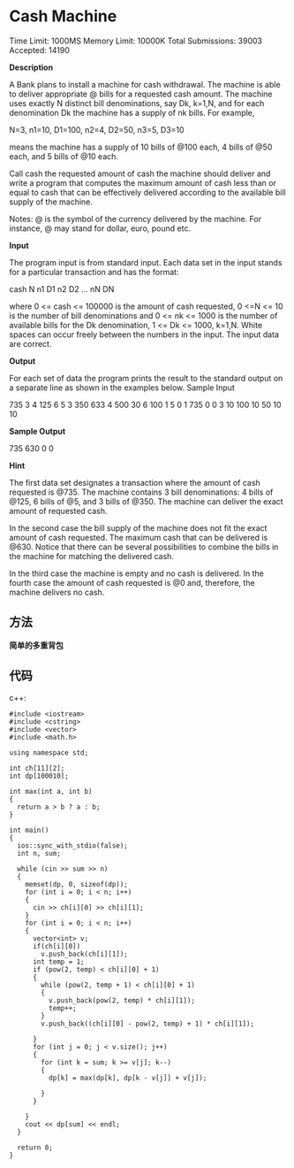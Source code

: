 # Cash Machine
Time Limit: 1000MS		Memory Limit: 10000K
Total Submissions: 39003		Accepted: 14190

**Description**

A Bank plans to install a machine for cash withdrawal. The machine is able to deliver appropriate @ bills for a requested cash amount. The machine uses exactly N distinct bill denominations, say Dk, k=1,N, and for each denomination Dk the machine has a supply of nk bills. For example, 

N=3, n1=10, D1=100, n2=4, D2=50, n3=5, D3=10 

means the machine has a supply of 10 bills of @100 each, 4 bills of @50 each, and 5 bills of @10 each. 

Call cash the requested amount of cash the machine should deliver and write a program that computes the maximum amount of cash less than or equal to cash that can be effectively delivered according to the available bill supply of the machine. 

Notes: 
@ is the symbol of the currency delivered by the machine. For instance, @ may stand for dollar, euro, pound etc. 

**Input**

The program input is from standard input. Each data set in the input stands for a particular transaction and has the format: 

cash N n1 D1 n2 D2 ... nN DN 

where 0 <= cash <= 100000 is the amount of cash requested, 0 <=N <= 10 is the number of bill denominations and 0 <= nk <= 1000 is the number of available bills for the Dk denomination, 1 <= Dk <= 1000, k=1,N. White spaces can occur freely between the numbers in the input. The input data are correct. 

**Output**

For each set of data the program prints the result to the standard output on a separate line as shown in the examples below. 
Sample Input

735 3  4 125  6 5  3 350
633 4  500 30  6 100  1 5  0 1
735 0
0 3  10 100  10 50  10 10

**Sample Output**

735
630
0
0

**Hint**

The first data set designates a transaction where the amount of cash requested is @735. The machine contains 3 bill denominations: 4 bills of @125, 6 bills of @5, and 3 bills of @350. The machine can deliver the exact amount of requested cash. 

In the second case the bill supply of the machine does not fit the exact amount of cash requested. The maximum cash that can be delivered is @630. Notice that there can be several possibilities to combine the bills in the machine for matching the delivered cash. 

In the third case the machine is empty and no cash is delivered. In the fourth case the amount of cash requested is @0 and, therefore, the machine delivers no cash.

## 方法

**简单的多重背包**

## 代码

c++:

    #include <iostream>
    #include <cstring>
    #include <vector>
    #include <math.h>

    using namespace std;

    int ch[11][2];
    int dp[100010];

    int max(int a, int b)
    {
      return a > b ? a : b;
    }

    int main()
    {
      ios::sync_with_stdio(false);
      int n, sum;

      while (cin >> sum >> n)
      {
        memset(dp, 0, sizeof(dp));
        for (int i = 0; i < n; i++)
        {
          cin >> ch[i][0] >> ch[i][1];
        }
        for (int i = 0; i < n; i++)
        {
          vector<int> v;
          if(ch[i][0])
            v.push_back(ch[i][1]);
          int temp = 1;
          if (pow(2, temp) < ch[i][0] + 1)
          {
            while (pow(2, temp + 1) < ch[i][0] + 1)
            {
              v.push_back(pow(2, temp) * ch[i][1]);
              temp++;
            }
            v.push_back((ch[i][0] - pow(2, temp) + 1) * ch[i][1]);

          }
          for (int j = 0; j < v.size(); j++)
          {
            for (int k = sum; k >= v[j]; k--)
            {
              dp[k] = max(dp[k], dp[k - v[j]] + v[j]);

            }
          }

        }
        cout << dp[sum] << endl;
      }

      return 0;
    }
